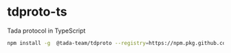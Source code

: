 # tdproto-ts
Tada protocol in TypeScript

```bash
npm install -g  @tada-team/tdproto --registry=https://npm.pkg.github.com/tada-team
```
